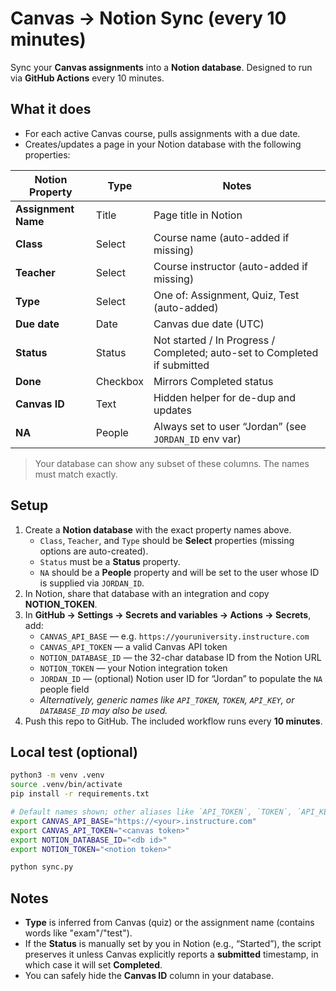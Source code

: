 # Canvas → Notion Sync (every 10 minutes)

Sync your **Canvas assignments** into a **Notion database**.
Designed to run via **GitHub Actions** every 10 minutes.

## What it does

- For each active Canvas course, pulls assignments with a due date.
- Creates/updates a page in your Notion database with the following properties:

| Notion Property    | Type         | Notes |
|--------------------|--------------|-------|
| **Assignment Name**| Title        | Page title in Notion |
| **Class**          | Select       | Course name (auto-added if missing) |
| **Teacher**        | Select       | Course instructor (auto-added if missing) |
| **Type**           | Select       | One of: Assignment, Quiz, Test (auto-added) |
| **Due date**       | Date         | Canvas due date (UTC) |
| **Status**         | Status       | Not started / In Progress / Completed; auto-set to Completed if submitted |
| **Done**           | Checkbox     | Mirrors Completed status |
| **Canvas ID**      | Text         | Hidden helper for de-dup and updates |
| **NA**             | People       | Always set to user “Jordan” (see `JORDAN_ID` env var) |

> Your database can show any subset of these columns. The names must match exactly.

## Setup

1. Create a **Notion database** with the exact property names above.
   - `Class`, `Teacher`, and `Type` should be **Select** properties (missing options are auto-created).
   - `Status` must be a **Status** property.
   - `NA` should be a **People** property and will be set to the user whose ID is supplied via `JORDAN_ID`.
2. In Notion, share that database with an integration and copy **NOTION_TOKEN**.
3. In **GitHub → Settings → Secrets and variables → Actions → Secrets**, add:
   - `CANVAS_API_BASE` — e.g. `https://youruniversity.instructure.com`
   - `CANVAS_API_TOKEN` — a valid Canvas API token
   - `NOTION_DATABASE_ID` — the 32-char database ID from the Notion URL
   - `NOTION_TOKEN` — your Notion integration token
   - `JORDAN_ID` — (optional) Notion user ID for “Jordan” to populate the `NA` people field
   - *Alternatively, generic names like `API_TOKEN`, `TOKEN`, `API_KEY`, or `DATABASE_ID` may also be used.*
4. Push this repo to GitHub. The included workflow runs every **10 minutes**.

## Local test (optional)

```bash
python3 -m venv .venv
source .venv/bin/activate
pip install -r requirements.txt

# Default names shown; other aliases like `API_TOKEN`, `TOKEN`, `API_KEY`, or `DATABASE_ID` also work.
export CANVAS_API_BASE="https://<your>.instructure.com"
export CANVAS_API_TOKEN="<canvas token>"
export NOTION_DATABASE_ID="<db id>"
export NOTION_TOKEN="<notion token>"

python sync.py
```

## Notes

- **Type** is inferred from Canvas (quiz) or the assignment name (contains words like "exam"/"test").
- If the **Status** is manually set by you in Notion (e.g., “Started”), the script preserves it unless Canvas explicitly reports a **submitted** timestamp, in which case it will set **Completed**.
- You can safely hide the **Canvas ID** column in your database.
